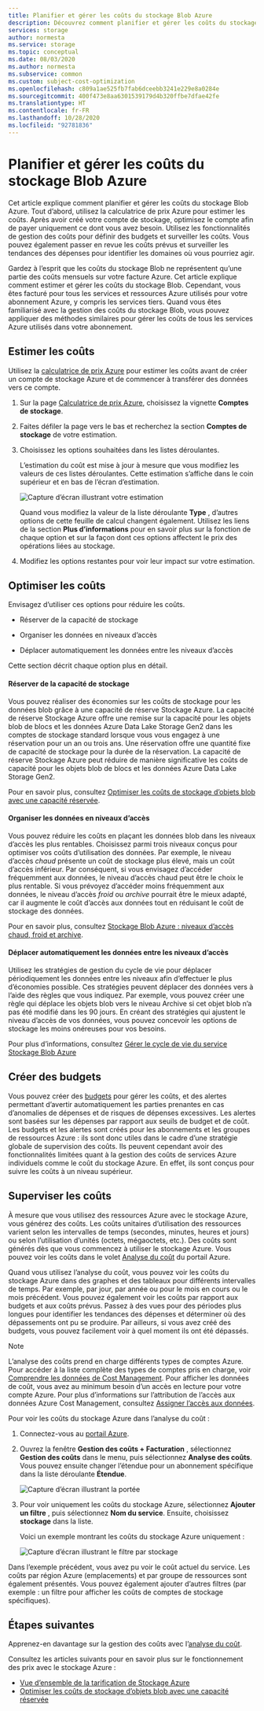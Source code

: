 ```yaml
---
title: Planifier et gérer les coûts du stockage Blob Azure
description: Découvrez comment planifier et gérer les coûts du stockage Blob Azure avec l’analyse du coût dans le portail Azure.
services: storage
author: normesta
ms.service: storage
ms.topic: conceptual
ms.date: 08/03/2020
ms.author: normesta
ms.subservice: common
ms.custom: subject-cost-optimization
ms.openlocfilehash: c809a1ae525fb7fab6dceebb3241e229e8a0284e
ms.sourcegitcommit: 400f473e8aa6301539179d4b320ffbe7dfae42fe
ms.translationtype: HT
ms.contentlocale: fr-FR
ms.lasthandoff: 10/28/2020
ms.locfileid: "92781836"
---
```

# <a name="plan-and-manage-costs-for-azure-blob-storage"></a>Planifier et gérer les coûts du stockage Blob Azure

Cet article explique comment planifier et gérer les coûts du stockage Blob Azure. Tout d’abord, utilisez la calculatrice de prix Azure pour estimer les coûts. Après avoir créé votre compte de stockage, optimisez le compte afin de payer uniquement ce dont vous avez besoin. Utilisez les fonctionnalités de gestion des coûts pour définir des budgets et surveiller les coûts. Vous pouvez également passer en revue les coûts prévus et surveiller les tendances des dépenses pour identifier les domaines où vous pourriez agir.

Gardez à l’esprit que les coûts du stockage Blob ne représentent qu’une partie des coûts mensuels sur votre facture Azure. Cet article explique comment estimer et gérer les coûts du stockage Blob. Cependant, vous êtes facturé pour tous les services et ressources Azure utilisés pour votre abonnement Azure, y compris les services tiers. Quand vous êtes familiarisé avec la gestion des coûts du stockage Blob, vous pouvez appliquer des méthodes similaires pour gérer les coûts de tous les services Azure utilisés dans votre abonnement.

## <a name="estimate-costs"></a>Estimer les coûts

Utilisez la [calculatrice de prix Azure](https://azure.microsoft.com/pricing/calculator/) pour estimer les coûts avant de créer un compte de stockage Azure et de commencer à transférer des données vers ce compte.

1. Sur la page [Calculatrice de prix Azure](https://azure.microsoft.com/pricing/calculator/), choisissez la vignette **Comptes de stockage**.

2. Faites défiler la page vers le bas et recherchez la section **Comptes de stockage** de votre estimation.

3. Choisissez les options souhaitées dans les listes déroulantes. 

   L’estimation du coût est mise à jour à mesure que vous modifiez les valeurs de ces listes déroulantes. Cette estimation s’affiche dans le coin supérieur et en bas de l’écran d’estimation.

   ![Capture d’écran illustrant votre estimation](media/storage-plan-manage-costs/price-calculator-storage-type.png)

   Quand vous modifiez la valeur de la liste déroulante **Type** , d’autres options de cette feuille de calcul changent également. Utilisez les liens de la section **Plus d’informations** pour en savoir plus sur la fonction de chaque option et sur la façon dont ces options affectent le prix des opérations liées au stockage. 

4. Modifiez les options restantes pour voir leur impact sur votre estimation.

## <a name="optimize-costs"></a>Optimiser les coûts

Envisagez d’utiliser ces options pour réduire les coûts. 

- Réserver de la capacité de stockage

- Organiser les données en niveaux d’accès

- Déplacer automatiquement les données entre les niveaux d’accès

Cette section décrit chaque option plus en détail. 

#### <a name="reserve-storage-capacity"></a>Réserver de la capacité de stockage

Vous pouvez réaliser des économies sur les coûts de stockage pour les données blob grâce à une capacité de réserve Stockage Azure. La capacité de réserve Stockage Azure offre une remise sur la capacité pour les objets blob de blocs et les données Azure Data Lake Storage Gen2 dans les comptes de stockage standard lorsque vous vous engagez à une réservation pour un an ou trois ans. Une réservation offre une quantité fixe de capacité de stockage pour la durée de la réservation. La capacité de réserve Stockage Azure peut réduire de manière significative les coûts de capacité pour les objets blob de blocs et les données Azure Data Lake Storage Gen2. 

Pour en savoir plus, consultez [Optimiser les coûts de stockage d’objets blob avec une capacité réservée](../blobs/storage-blob-reserved-capacity.md).

#### <a name="organize-data-into-access-tiers"></a>Organiser les données en niveaux d’accès

Vous pouvez réduire les coûts en plaçant les données blob dans les niveaux d’accès les plus rentables. Choisissez parmi trois niveaux conçus pour optimiser vos coûts d’utilisation des données. Par exemple, le niveau d’accès *chaud* présente un coût de stockage plus élevé, mais un coût d’accès inférieur. Par conséquent, si vous envisagez d’accéder fréquemment aux données, le niveau d’accès chaud peut être le choix le plus rentable. Si vous prévoyez d’accéder moins fréquemment aux données, le niveau d’accès *froid* ou *archive* pourrait être le mieux adapté, car il augmente le coût d’accès aux données tout en réduisant le coût de stockage des données.    

Pour en savoir plus, consultez [Stockage Blob Azure : niveaux d’accès chaud, froid et archive](../blobs/storage-blob-storage-tiers.md?tabs=azure-portal).

#### <a name="automatically-move-data-between-access-tiers"></a>Déplacer automatiquement les données entre les niveaux d’accès

Utilisez les stratégies de gestion du cycle de vie pour déplacer périodiquement les données entre les niveaux afin d’effectuer le plus d’économies possible. Ces stratégies peuvent déplacer des données vers à l’aide des règles que vous indiquez. Par exemple, vous pouvez créer une règle qui déplace les objets blob vers le niveau Archive si cet objet blob n’a pas été modifié dans les 90 jours. En créant des stratégies qui ajustent le niveau d’accès de vos données, vous pouvez concevoir les options de stockage les moins onéreuses pour vos besoins.

Pour plus d’informations, consultez [Gérer le cycle de vie du service Stockage Blob Azure](../blobs/storage-lifecycle-management-concepts.md?tabs=azure-portal)

## <a name="create-budgets"></a>Créer des budgets

Vous pouvez créer des [budgets](../../cost-management-billing/costs/tutorial-acm-create-budgets.md) pour gérer les coûts, et des alertes permettant d’avertir automatiquement les parties prenantes en cas d’anomalies de dépenses et de risques de dépenses excessives. Les alertes sont basées sur les dépenses par rapport aux seuils de budget et de coût. Les budgets et les alertes sont créés pour les abonnements et les groupes de ressources Azure : ils sont donc utiles dans le cadre d’une stratégie globale de supervision des coûts. Ils peuvent cependant avoir des fonctionnalités limitées quant à la gestion des coûts de services Azure individuels comme le coût du stockage Azure. En effet, ils sont conçus pour suivre les coûts à un niveau supérieur.

## <a name="monitor-costs"></a>Superviser les coûts

À mesure que vous utilisez des ressources Azure avec le stockage Azure, vous générez des coûts. Les coûts unitaires d’utilisation des ressources varient selon les intervalles de temps (secondes, minutes, heures et jours) ou selon l’utilisation d’unités (octets, mégaoctets, etc.). Des coûts sont générés dès que vous commencez à utiliser le stockage Azure. Vous pouvez voir les coûts dans le volet [Analyse du coût](../../cost-management-billing/costs/quick-acm-cost-analysis.md) du portail Azure.

Quand vous utilisez l’analyse du coût, vous pouvez voir les coûts du stockage Azure dans des graphes et des tableaux pour différents intervalles de temps. Par exemple, par jour, par année ou pour le mois en cours ou le mois précédent. Vous pouvez également voir les coûts par rapport aux budgets et aux coûts prévus. Passez à des vues pour des périodes plus longues pour identifier les tendances des dépenses et déterminer où des dépassements ont pu se produire. Par ailleurs, si vous avez créé des budgets, vous pouvez facilement voir à quel moment ils ont été dépassés.

>[!NOTE]
> L’analyse des coûts prend en charge différents types de comptes Azure. Pour accéder à la liste complète des types de comptes pris en charge, voir [Comprendre les données de Cost Management](../../cost-management-billing/costs/understand-cost-mgt-data.md). Pour afficher les données de coût, vous avez au minimum besoin d’un accès en lecture pour votre compte Azure. Pour plus d’informations sur l’attribution de l’accès aux données Azure Cost Management, consultez [Assigner l’accès aux données](../../cost-management-billing/costs/assign-access-acm-data.md).

Pour voir les coûts du stockage Azure dans l’analyse du coût :

1. Connectez-vous au [portail Azure](https://portal.azure.com).

2. Ouvrez la fenêtre **Gestion des coûts + Facturation** , sélectionnez **Gestion des coûts** dans le menu, puis sélectionnez **Analyse des coûts**. Vous pouvez ensuite changer l’étendue pour un abonnement spécifique dans la liste déroulante **Étendue**.

   ![Capture d’écran illustrant la portée](./media/storage-plan-manage-costs/cost-analysis-pane.png)

4. Pour voir uniquement les coûts du stockage Azure, sélectionnez **Ajouter un filtre** , puis sélectionnez **Nom du service**. Ensuite, choisissez **stockage** dans la liste. 

   Voici un exemple montrant les coûts du stockage Azure uniquement :

   ![Capture d’écran illustrant le filtre par stockage](./media/storage-plan-manage-costs/cost-analysis-pane-storage.png)

Dans l’exemple précédent, vous avez pu voir le coût actuel du service. Les coûts par région Azure (emplacements) et par groupe de ressources sont également présentés. Vous pouvez également ajouter d’autres filtres (par exemple : un filtre pour afficher les coûts de comptes de stockage spécifiques).

## <a name="next-steps"></a>Étapes suivantes

Apprenez-en davantage sur la gestion des coûts avec l’[analyse du coût](../../cost-management-billing/costs/quick-acm-cost-analysis.md).

Consultez les articles suivants pour en savoir plus sur le fonctionnement des prix avec le stockage Azure :

- [Vue d’ensemble de la tarification de Stockage Azure](https://azure.microsoft.com/pricing/details/storage/)
- [Optimiser les coûts de stockage d’objets blob avec une capacité réservée](../blobs/storage-blob-reserved-capacity.md)